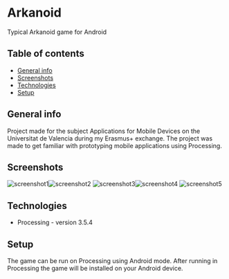 # Arkanoid
Typical Arkanoid game for Android

## Table of contents
* [General info](#general-info)
* [Screenshots](#screenshots)
* [Technologies](#technologies)
* [Setup](#setup)

## General info
Project made for the subject Applications for Mobile Devices on the Universitat de Valencia during my Erasmus+ exchange. The project was made to get familiar with prototyping mobile applications using Processing.

## Screenshots
![screenshot1](img/screenshot1.jpg=270x480)![screenshot2](img/screenshot2.jpg)
![screenshot3](img/screenshot3.jpg)![screenshot4](img/screenshot4.jpg)
![screenshot5](img/screenshot5.jpg)

## Technologies
* Processing - version 3.5.4

## Setup
The game can be run on Processing using Android mode. After running in Processing the game will be installed on your Android device.

